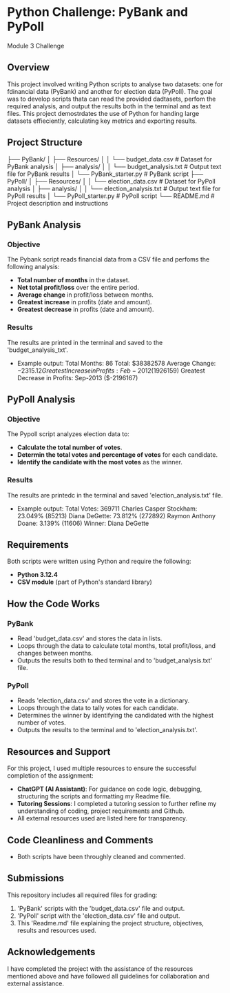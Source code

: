 # Python Challenge: PyBank and PyPoll

Module 3 Challenge 

## Overview 
This project involved writing Python scripts to analyse two datasets: one for fdinancial data (PyBank) and another for election data (PyPoll). The goal was to develop scripts thata can read the provided dadtasets, perfom the required analysis, and output the results both in the terminal and as text files. This project demostrdates the use of Python for handing large datasets effieciently, calculating key metrics and exporting results. 

## Project Structure 
├── PyBank/
│   ├── Resources/
│   │   └── budget_data.csv  # Dataset for PyBank analysis
│   ├── analysis/
│   │   └── budget_analysis.txt  # Output text file for PyBank results
│   └── PyBank_starter.py  # PyBank script
├── PyPoll/
│   ├── Resources/
│   │   └── election_data.csv  # Dataset for PyPoll analysis
│   ├── analysis/
│   │   └── election_analysis.txt  # Output text file for PyPoll results
│   └── PyPoll_starter.py  # PyPoll script
└── README.md  # Project description and instructions

## PyBank Analysis 

### Objective 
The Pybank script reads financial data from a CSV file and perfoms the following analysis:
- **Total number of months** in the dataset. 
- **Net total profit/loss** over the entire period. 
- **Average change** in profit/loss between months. 
- **Greatest increase** in profits (date and amount).
- **Greatest decrease** in profits (date and amount).

### Results 
The results are printed in the terminal and saved to the 'budget_analysis_txt'. 
- Example output: Total Months: 86 Total: $38382578 Average Change: $-2315.12 Greatest Increase in Profits: Feb-2012 ($1926159) Greatest Decrease in Profits: Sep-2013 ($-2196167)

## PyPoll Analysis

### Objective 
The Pypoll script analyzes election data to:
- **Calculate the total number of votes**.
- **Determin the total votes and percentage of votes** for each candidate. 
- **Identify the candidate with the most votes** as the winner.

### Results 
The results are printedc in the terminal and saved 'election_analysis.txt' file.
- Example output: Total Votes: 369711 Charles Casper Stockham: 23.049% (85213) Diana DeGette: 73.812% (272892) Raymon Anthony Doane: 3.139% (11606) Winner: Diana DeGette

## Requirements 
Both scripts were written using Python and require the following: 
- **Python 3.12.4**
- **CSV module** (part of Python's standard library)

## How the Code Works 

### PyBank 
- Read 'budget_data.csv' and stores the data in lists. 
- Loops through the data to calculate total months, total profit/loss, and changes between months. 
- Outputs the results both to thed terminal and to 'budget_analysis.txt' file. 

### PyPoll 
- Reads 'election_data.csv' and stores the vote in a dictionary. 
- Loops through the data to tally votes for each candidate. 
- Determines the winner by identifying the candidated with the highest number of votes. 
- Outputs the results to the terminal and to 'election_analysis.txt'.

## Resources and Support 
For this project, I used multiple resources to ensure the successful completion of the assignment: 
- **ChatGPT (AI Assistant)**: For guidance on code logic, debugging, structuring the scripts and formatting my Readme file. 
- **Tutoring Sessions**: I completed a tutoring session to further refine my understanding of coding, project requirements and Github.
- All external resources used are listed here for transparency. 

## Code Cleanliness and Comments 
- Both scripts have been throughly cleaned and commented. 

## Submissions

This repository includes all required files for grading: 
1. 'PyBank' scripts with the 'budget_data.csv' file and output. 
2. 'PyPoll' script with the 'election_data.csv' file and output. 
3. This 'Readme.md' file explaining the project structure, objectives, results and resources used. 

## Acknowledgements

I have completed the project with the assistance of the resources mentioned above and have followed all guidelines for collaboration and external assistance.
